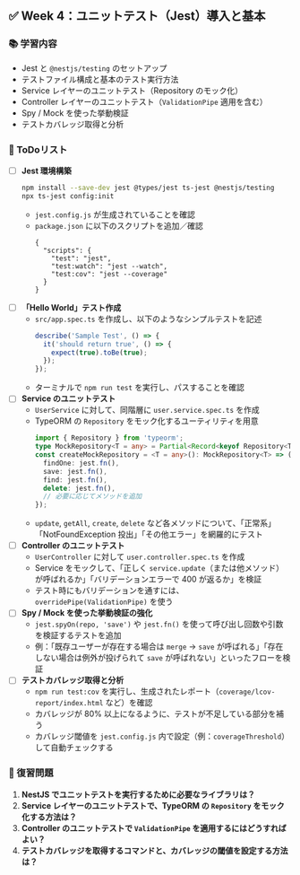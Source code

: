 ## ✅ Week 4：ユニットテスト（Jest）導入と基本

### 📚 学習内容
- Jest と `@nestjs/testing` のセットアップ  
- テストファイル構成と基本のテスト実行方法  
- Service レイヤーのユニットテスト（Repository のモック化）  
- Controller レイヤーのユニットテスト（`ValidationPipe` 適用を含む）  
- Spy / Mock を使った挙動検証  
- テストカバレッジ取得と分析

### 📝 ToDoリスト
- [ ] **Jest 環境構築**  
  ```bash
  npm install --save-dev jest @types/jest ts-jest @nestjs/testing
  npx ts-jest config:init
  ```
  - `jest.config.js` が生成されていることを確認  
  - `package.json` に以下のスクリプトを追加／確認  
    ```jsonc
    {
      "scripts": {
        "test": "jest",
        "test:watch": "jest --watch",
        "test:cov": "jest --coverage"
      }
    }
    ```
- [ ] **「Hello World」テスト作成**  
  - `src/app.spec.ts` を作成し、以下のようなシンプルテストを記述  
    ```ts
    describe('Sample Test', () => {
      it('should return true', () => {
        expect(true).toBe(true);
      });
    });
    ```
  - ターミナルで `npm run test` を実行し、パスすることを確認
- [ ] **Service のユニットテスト**  
  - `UserService` に対して、同階層に `user.service.spec.ts` を作成  
  - TypeORM の `Repository` をモック化するユーティリティを用意  
    ```ts
    import { Repository } from 'typeorm';
    type MockRepository<T = any> = Partial<Record<keyof Repository<T>, jest.Mock>>;
    const createMockRepository = <T = any>(): MockRepository<T> => ({
      findOne: jest.fn(),
      save: jest.fn(),
      find: jest.fn(),
      delete: jest.fn(),
      // 必要に応じてメソッドを追加
    });
    ```
  - `update`, `getAll`, `create`, `delete` など各メソッドについて、「正常系」「NotFoundException 投出」「その他エラー」を網羅的にテスト
- [ ] **Controller のユニットテスト**  
  - `UserController` に対して `user.controller.spec.ts` を作成  
  - Service をモックして、「正しく `service.update`（または他メソッド）が呼ばれるか」「バリデーションエラーで 400 が返るか」を検証  
  - テスト時にもバリデーションを通すには、`overridePipe(ValidationPipe)` を使う  
- [ ] **Spy / Mock を使った挙動検証の強化**  
  - `jest.spyOn(repo, 'save')` や `jest.fn()` を使って呼び出し回数や引数を検証するテストを追加  
  - 例：「既存ユーザーが存在する場合は `merge` → `save` が呼ばれる」「存在しない場合は例外が投げられて `save` が呼ばれない」といったフローを検証
- [ ] **テストカバレッジ取得と分析**  
  - `npm run test:cov` を実行し、生成されたレポート（`coverage/lcov-report/index.html` など）を確認  
  - カバレッジが 80% 以上になるように、テストが不足している部分を補う  
  - カバレッジ閾値を `jest.config.js` 内で設定（例：`coverageThreshold`）して自動チェックする

### 🧠 復習問題
1. **NestJS でユニットテストを実行するために必要なライブラリは？**  
2. **Service レイヤーのユニットテストで、TypeORM の `Repository` をモック化する方法は？**  
3. **Controller のユニットテストで `ValidationPipe` を適用するにはどうすればよい？**  
4. **テストカバレッジを取得するコマンドと、カバレッジの閾値を設定する方法は？**
